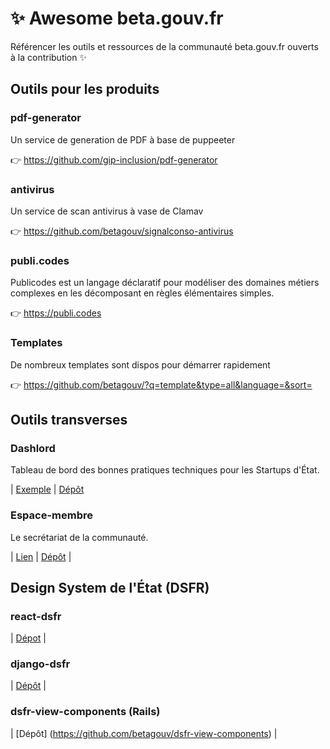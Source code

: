 # :sparkles: Awesome beta.gouv.fr
Référencer les outils et ressources de la communauté beta.gouv.fr ouverts à la contribution :sparkles:

## Outils pour les produits

### pdf-generator

Un service de generation de PDF à base de puppeeter

👉 https://github.com/gip-inclusion/pdf-generator

### antivirus

Un service de scan antivirus à vase de Clamav

👉 https://github.com/betagouv/signalconso-antivirus

### publi.codes

Publicodes est un langage déclaratif pour modéliser des domaines métiers complexes en les décomposant en règles élémentaires simples.

👉 https://publi.codes

### Templates

De nombreux templates sont dispos pour démarrer rapidement

👉 https://github.com/betagouv/?q=template&type=all&language=&sort=

## Outils transverses

### Dashlord
Tableau de bord des bonnes pratiques techniques pour les Startups d'État.

| [Exemple](https://dashlord.incubateur.net) | [Dépôt](https://github.com/socialgouv/dashlord)

### Espace-membre
Le secrétariat de la communauté.

| [Lien](https://secretariat.incubateur.net) | [Dépôt](https://github.com/betagouv/espace-membre-next) |

## Design System de l'État (DSFR)

### react-dsfr
| [Dépot](https://github.com/dataesr/react-dsfr) |

### django-dsfr
| [Dépôt](https://github.com/entrepreneur-interet-general/django-dsfr) |

### dsfr-view-components (Rails)
| [Dépôt] (https://github.com/betagouv/dsfr-view-components) |


